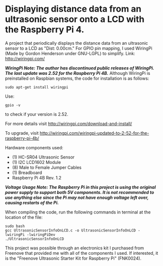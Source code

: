 # Displaying distance data from an ultrasonic sensor onto a LCD with the Raspberry Pi 4.
A project that periodically displays the distance data from an ultrasonic sensor to a LCD as "Dist: 0.00cm." 
For GPIO pin mapping, I used WiringPi (Made by Gordon Henderson under GNU-LGPL) to simplify. Link: http://wiringpi.com/

***WiringPi Note: The author has discontinued public releases of WiringPi. The last update was 2.52 for the Raspberry Pi 4B.***
Although WiringPi is preinstalled on Raspbian systems, the code for installation is as follows:
```
sudo apt-get install wiringpi
```
Use:
```
gpio -v
```
to check if your version is 2.52.

For more details visit http://wiringpi.com/download-and-install/

To upgrade, visit http://wiringpi.com/wiringpi-updated-to-2-52-for-the-raspberry-pi-4b/

Hardware components used:
- (1) HC-SR04 Ultrasonic Sensor
- (1) I2C LCD1602 Module
- (8) Male to Female Jumper Cables
- (1) Breadboard
- Raspberry Pi 4B Rev. 1.2

***Voltage Usage Note: The Raspberry Pi in this project is using the original power supply to support both 5V components. 
It is not recommended to use anything else since the Pi may not have enough voltage left over, causing restarts of the Pi.***

When compiling the code, run the following commands in terminal at the location of the file:
```
sudo bash
gcc UltrasonicSensorInfoOnLCD.c -o UltrasonicSensorInfoOnLCD -lwiringPi -lwiringPiDev
./UltrasonicSensorInfoOnLCD
```
This project was possible through an electronics kit I purchased from Freenove that provided me with all of the components I used. 
If interested, it is the "Freenove Ultrasonic Starter Kit for Raspberry Pi" (FNK0024).
